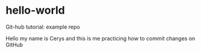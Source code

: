 # hello-world
Git-hub tutorial: example repo

Hello my name is Cerys and this is me practicing how to commit changes on GitHub
